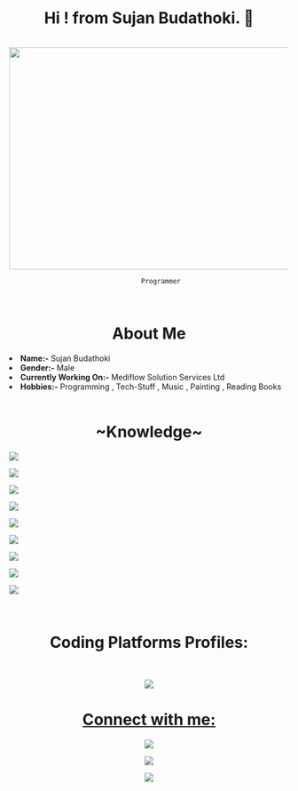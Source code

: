 <body>
  
  <h1 align="center"> Hi ! from  Sujan Budathoki. 👋 </h4>
  <br/>
  <div align="center">
  <img src="https://cdn.dribbble.com/users/1059583/screenshots/4171367/coding-freak.gif" width="600" height="400" />
    <br/>
    <code>
      Programmer
    </code>
    
  </div>
<br/>

  <h1 align="center">About Me</h1>
<li>
<b>Name:-</b>   Sujan Budathoki</li>
<li>
<b>Gender:-</b>   Male
</li>
 <li>
   <b>Currently Working On:-</b>  Mediflow Solution Services Ltd
   </li>
  <li>
    <b>Hobbies:-</b>     Programming , Tech-Stuff , Music , Painting , Reading Books
  </li>
<br/>
  <h1 align="center"> ~Knowledge~ </h1>
  <p><img src="https://img.shields.io/badge/c%23-%23239120.svg?style=for-the-badge&logo=c-sharp&logoColor=white"/></p>
  <p><img src="https://img.shields.io/badge/jquery-%230769AD.svg?style=for-the-badge&logo=jquery&logoColor=white"/></p>
  <p><img src="https://img.shields.io/badge/.NET-5C2D91?style=for-the-badge&logo=.net&logoColor=white"/></p>
  <p><img src="https://img.shields.io/badge/Canva-%2300C4CC.svg?style=for-the-badge&logo=Canva&logoColor=white"/></p>
  <p><img src="https://img.shields.io/badge/VisualStudio-5C2D91.svg?style=for-the-badge&logo=visual-studio&logoColor=white"/></p>
  <p><img src="https://img.shields.io/badge/VisualStudioCode-0078d7.svg?style=for-the-badge&logo=visual-studio-code&logoColor=white"/></p>
  <p><img src="https://img.shields.io/badge/git-%23F05033.svg?style=for-the-badge&logo=git&logoColor=white"/></p>
  <p><img src="https://img.shields.io/badge/github-%23121011.svg?style=for-the-badge&logo=github&logoColor=white"/></p>
  <p><img src="https://img.shields.io/badge/Microsoft%20SQL%20Sever-CC2927?style=for-the-badge&logo=microsoft%20sql%20server&logoColor=white"/></p>
  <br/>
  <h1 align="center">Coding Platforms Profiles:</h1>
  <br/>
  
  <p align="center"><a href="https://www.hackerrank.com/suzanbudathokie" target="_blank"><img src="https://img.shields.io/badge/-Hackerrank-2EC866?style=for-the-badge&logo=HackerRank&logoColor=white"/>
    </p>
  <h1 align="center"> Connect with me: </h1>


  <p align="center"><a href="https://twitter.com/SujanBudathoki1" target="_blank"><img src="https://img.shields.io/twitter/url?style=social&url=https%3A%2F%2Ftwitter.com%2FSujanBudathoki1" /></a></p>
<p align="center">
<a href="https://www.linkedin.com/in/sujan-budathoki-a71aa4201/">
<img src="https://img.shields.io/badge/LinkedIn-blue?style=flat&logo=linkedin&labelColor=blue">
</a>
</p>
<p align="center">
  <a href="mailto:suzanbudathokie@gmail.com">
<img src="https://img.shields.io/badge/Gmail-D14836?style=for-the-badge&logo=gmail&logoColor=white"/>
    </a
    </p>



<br />




</body>



